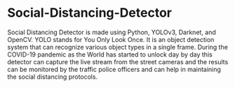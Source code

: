 # Social-Distancing-Detector
Social Distancing Detector is made using Python, YOLOv3, Darknet, and OpenCV. YOLO stands for You Only Look Once. It is an object detection system that can recognize various object types in a single frame. During the COVID-19 pandemic as the World has started to unlock day by day this detector can capture the live stream from the street cameras and the results can be monitored by the traffic police officers and can help in maintaining the social distancing protocols.
